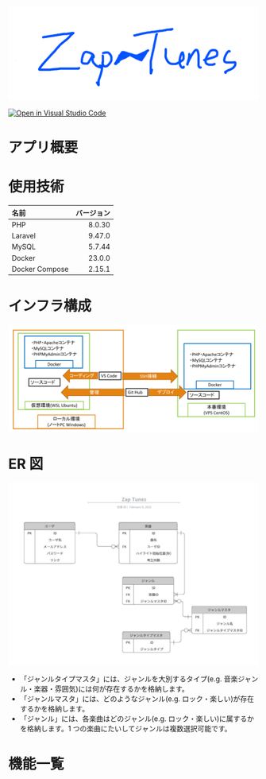 ![Zap-Tunes](src/Zap-Tunes/public/Zap-Tunes.jpg)

[![Open in Visual Studio Code](https://img.shields.io/static/v1?logo=visualstudiocode&label=&message=Open%20in%20Visual%20Studio%20Code&labelColor=2c2c32&color=007acc&logoColor=007acc)](https://open.vscode.dev/g198sato/Zap-Tunes)

# アプリ概要

# 使用技術

| 名前           | バージョン |
| :------------- | ---------: |
| PHP            |     8.0.30 |
| Laravel        |     9.47.0 |
| MySQL          |     5.7.44 |
| Docker         |     23.0.0 |
| Docker Compose |     2.15.1 |

# インフラ構成

![インフラ構成](src/Zap-Tunes/public/infrastructure.png)

# ER 図

![ER図](src/Zap-Tunes/public/DB.jpeg)

- 「ジャンルタイプマスタ」には、ジャンルを大別するタイプ(e.g. 音楽ジャンル・楽器・雰囲気)には何が存在するかを格納します。
- 「ジャンルマスタ」には、どのようなジャンル(e.g. ロック・楽しい)が存在するかを格納します。
- 「ジャンル」には、各楽曲はどのジャンル(e.g. ロック・楽しい)に属するかを格納します。1 つの楽曲にたいしてジャンルは複数選択可能です。

# 機能一覧

